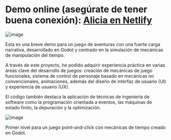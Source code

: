 # Demo online (asegúrate de tener buena conexión): [Alicia en Netlify](https://alicia-juego.netlify.app/)

![image](https://github.com/user-attachments/assets/ff168cef-50af-4011-8232-4064237187bc)

Esta es una breve demo para un juego de aventuras con una fuerte carga narrativa, desarrollado en Godot y centrado en la simulación de mecánicas de manipulación del tiempo.

A través de este proyecto, he podido adquirir experiencia práctica en varias áreas clave del desarrollo de juegos: creación de mecánicas de juego funcionales, sistema de control de personaje basado en mecánicas no convencionales, animaciones, además del diseño de interfaz de usuario (UI) y experiencia de usuario (UX).

El código también destaca la aplicación de técnicas de ingeniería de software como la programación orientada a eventos, las máquinas de estado finito, la depuración y la optimización.




![image](https://github.com/user-attachments/assets/18eb2136-3928-43ad-80d3-333da8466515)

Primer nivel para un juego point-and-click con mecánicas de tiempo creado en Godot.
